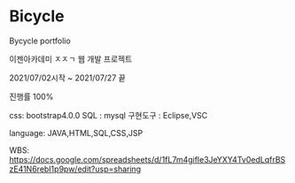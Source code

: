 # Bicycle
Bycycle portfolio

이젠아카데미 ㅈㅈㄱ 웹 개발 프로젝트

2021/07/02시작 ~ 2021/07/27 끝

진행률 100%

css: bootstrap4.0.0
SQL : mysql
구현도구 : Eclipse,VSC

language: JAVA,HTML,SQL,CSS,JSP

WBS: https://docs.google.com/spreadsheets/d/1fL7m4gifle3JeYXY4Tv0edLqfrBSzE41N6rebI1p9pw/edit?usp=sharing
